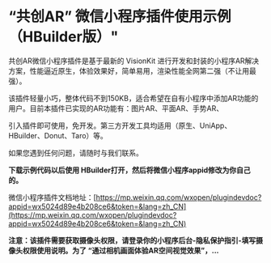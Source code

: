 # “共创AR” 微信小程序插件使用示例（HBuilder版）"

共创AR微信小程序插件是基于最新的 VisionKit 进行开发和封装的小程序AR解决方案，性能逼近原生，体验效果好，简单易用，渲染性能全网第二强（不让用最强）。

该插件轻量小巧，整体代码不到150KB，适合希望在自有小程序中添加AR功能的用户。目前本插件已实现的AR功能有：图片AR、平面AR、手势AR、

引入插件即可使用，免开发。第三方开发工具均适用（原生、UniApp、HBuilder、Donut、Taro）等。

如果您遇到任何问题，请随时与我们联系。

**下载示例代码以后使用 HBuilder打开，然后将微信小程序appid修改为你自己的。**

微信小程序插件文档地址：[https://mp.weixin.qq.com/wxopen/plugindevdoc?appid=wx5024d89e4b208ce6&token=&lang=zh_CN](https://mp.weixin.qq.com/wxopen/plugindevdoc?appid=wx5024d89e4b208ce6&token=&lang=zh_CN) 

**注意：该插件需要获取摄像头权限，请登录你的小程序后台-隐私保护指引-填写摄像头权限使用说明。为了 “通过相机画面体验AR空间视觉效果”，...**
